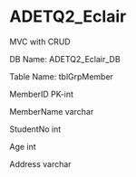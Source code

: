 # ADETQ2_Eclair
MVC with CRUD



DB Name: ADETQ2_Eclair_DB



Table Name: tblGrpMember




MemberID PK-int



MemberName varchar


StudentNo int



Age int


Address varchar


